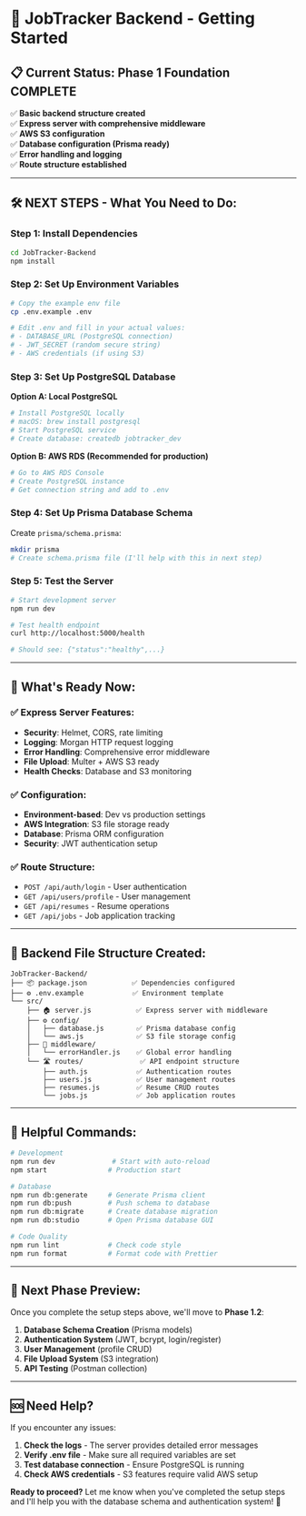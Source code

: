 # 🚀 JobTracker Backend - Getting Started

## 📋 **Current Status: Phase 1 Foundation COMPLETE**

✅ **Basic backend structure created**  
✅ **Express server with comprehensive middleware**  
✅ **AWS S3 configuration**  
✅ **Database configuration (Prisma ready)**  
✅ **Error handling and logging**  
✅ **Route structure established**  

---

## 🛠️ **NEXT STEPS - What You Need to Do:**

### **Step 1: Install Dependencies**
```bash
cd JobTracker-Backend
npm install
```

### **Step 2: Set Up Environment Variables**
```bash
# Copy the example env file
cp .env.example .env

# Edit .env and fill in your actual values:
# - DATABASE_URL (PostgreSQL connection)
# - JWT_SECRET (random secure string)
# - AWS credentials (if using S3)
```

### **Step 3: Set Up PostgreSQL Database**

**Option A: Local PostgreSQL**
```bash
# Install PostgreSQL locally
# macOS: brew install postgresql
# Start PostgreSQL service
# Create database: createdb jobtracker_dev
```

**Option B: AWS RDS (Recommended for production)**
```bash
# Go to AWS RDS Console
# Create PostgreSQL instance
# Get connection string and add to .env
```

### **Step 4: Set Up Prisma Database Schema**
Create `prisma/schema.prisma`:
```bash
mkdir prisma
# Create schema.prisma file (I'll help with this in next step)
```

### **Step 5: Test the Server**
```bash
# Start development server
npm run dev

# Test health endpoint
curl http://localhost:5000/health

# Should see: {"status":"healthy",...}
```

---

## 🎯 **What's Ready Now:**

### **✅ Express Server Features:**
- **Security**: Helmet, CORS, rate limiting
- **Logging**: Morgan HTTP request logging
- **Error Handling**: Comprehensive error middleware
- **File Upload**: Multer + AWS S3 ready
- **Health Checks**: Database and S3 monitoring

### **✅ Configuration:**
- **Environment-based**: Dev vs production settings
- **AWS Integration**: S3 file storage ready
- **Database**: Prisma ORM configuration
- **Security**: JWT authentication setup

### **✅ Route Structure:**
- `POST /api/auth/login` - User authentication
- `GET /api/users/profile` - User management  
- `GET /api/resumes` - Resume operations
- `GET /api/jobs` - Job application tracking

---

## 📁 **Backend File Structure Created:**

```
JobTracker-Backend/
├── 📦 package.json           ✅ Dependencies configured
├── ⚙️ .env.example            ✅ Environment template
└── src/
    ├── 🏠 server.js           ✅ Express server with middleware
    ├── ⚙️ config/
    │   ├── database.js        ✅ Prisma database config
    │   └── aws.js             ✅ S3 file storage config
    ├── 🧩 middleware/
    │   └── errorHandler.js    ✅ Global error handling
    └── 🛣️ routes/              ✅ API endpoint structure
        ├── auth.js            ✅ Authentication routes
        ├── users.js           ✅ User management routes
        ├── resumes.js         ✅ Resume CRUD routes
        └── jobs.js            ✅ Job application routes
```

---

## 🔧 **Helpful Commands:**

```bash
# Development
npm run dev              # Start with auto-reload
npm start               # Production start

# Database
npm run db:generate     # Generate Prisma client
npm run db:push         # Push schema to database
npm run db:migrate      # Create database migration
npm run db:studio       # Open Prisma database GUI

# Code Quality
npm run lint            # Check code style
npm run format          # Format code with Prettier
```

---

## 🎯 **Next Phase Preview:**

Once you complete the setup steps above, we'll move to **Phase 1.2**:

1. **Database Schema Creation** (Prisma models)
2. **Authentication System** (JWT, bcrypt, login/register)
3. **User Management** (profile CRUD)
4. **File Upload System** (S3 integration)
5. **API Testing** (Postman collection)

---

## 🆘 **Need Help?**

If you encounter any issues:

1. **Check the logs** - The server provides detailed error messages
2. **Verify .env file** - Make sure all required variables are set
3. **Test database connection** - Ensure PostgreSQL is running
4. **Check AWS credentials** - S3 features require valid AWS setup

**Ready to proceed?** Let me know when you've completed the setup steps and I'll help you with the database schema and authentication system! 🚀
